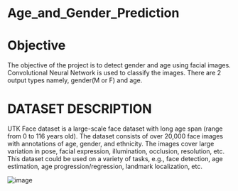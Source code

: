 # Age_and_Gender_Prediction
# Objective
The objective of the project is to detect gender and age using facial images. Convolutional Neural Network is used to classify the images. There are 2 output types namely, gender(M or F) and age.


# DATASET  DESCRIPTION
UTK Face dataset is a large-scale face dataset with long age span (range from 0 to 116 years old). The dataset consists of over 20,000 face images with annotations of age, gender, and ethnicity. The images cover large variation in pose, facial expression, illumination, occlusion, resolution, etc.
This dataset could be used on a variety of tasks, e.g., face detection, age estimation, age progression/regression, landmark localization, etc.


![image](https://user-images.githubusercontent.com/73791285/213119844-57831c4c-b28d-43d9-b7c2-40687e3ed2b7.png)


